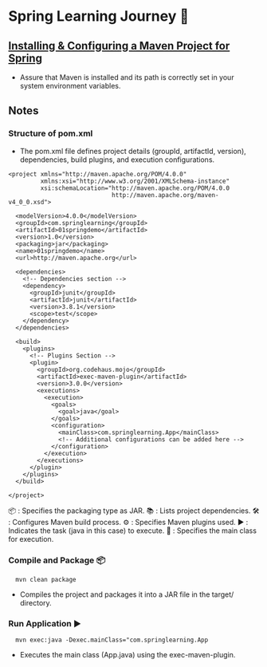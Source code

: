 # Spring Learning Journey 🌱

## [Installing & Configuring a Maven Project for Spring](https://medium.com/@xjfreddie/creating-a-maven-project-in-vscode-1f7de148ee55) 

- Assure that Maven is installed and its path is correctly set in your system environment variables.


## Notes

### Structure of pom.xml 
- The pom.xml file defines project details (groupId, artifactId, version), dependencies, build plugins, and execution configurations.
```
<project xmlns="http://maven.apache.org/POM/4.0.0"
         xmlns:xsi="http://www.w3.org/2001/XMLSchema-instance"
         xsi:schemaLocation="http://maven.apache.org/POM/4.0.0 
                             http://maven.apache.org/maven-v4_0_0.xsd">
  
  <modelVersion>4.0.0</modelVersion>
  <groupId>com.springlearning</groupId>
  <artifactId>01springdemo</artifactId>
  <version>1.0</version>
  <packaging>jar</packaging>
  <name>01springdemo</name>
  <url>http://maven.apache.org</url>

  <dependencies>
    <!-- Dependencies section -->
    <dependency>
      <groupId>junit</groupId>
      <artifactId>junit</artifactId>
      <version>3.8.1</version>
      <scope>test</scope>
    </dependency>
  </dependencies>
  
  <build>
    <plugins>
      <!-- Plugins Section -->
      <plugin>
        <groupId>org.codehaus.mojo</groupId>
        <artifactId>exec-maven-plugin</artifactId>
        <version>3.0.0</version>
        <executions>
          <execution>
            <goals>
              <goal>java</goal>
            </goals>
            <configuration>
              <mainClass>com.springlearning.App</mainClass>
              <!-- Additional configurations can be added here -->
            </configuration>
          </execution>
        </executions>
      </plugin>
    </plugins>
  </build>

</project>
```

📦 <packaging>: Specifies the packaging type as JAR.
📚 <dependencies>: Lists project dependencies.
🛠️ <build>: Configures Maven build process.
⚙️ <plugins>: Specifies Maven plugins used.
▶️ <goal>: Indicates the task (java in this case) to execute.
🚀 <mainClass>: Specifies the main class for execution.


### Compile and Package 📦
```
  mvn clean package
```
- Compiles the project and packages it into a JAR file in the target/ directory.


### Run Application ▶️
```
  mvn exec:java -Dexec.mainClass="com.springlearning.App
```
- Executes the main class (App.java) using the exec-maven-plugin.
